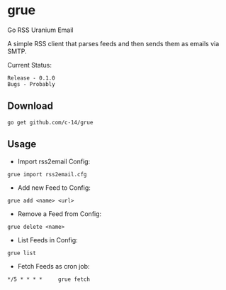 # grue

Go RSS Uranium Email

A simple RSS client that parses feeds and then sends them as emails via SMTP.

Current Status:

	Release - 0.1.0
	Bugs - Probably

## Download

	go get github.com/c-14/grue

## Usage

* Import rss2email Config:
```
grue import rss2email.cfg
```

* Add new Feed to Config:
```
grue add <name> <url>
```

* Remove a Feed from Config:
```
grue delete <name>
```

* List Feeds in Config:
```
grue list
```

* Fetch Feeds as cron job:
```
*/5 * * * *		grue fetch
```
